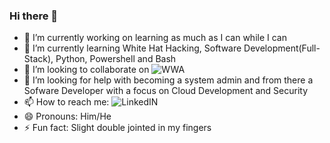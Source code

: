 ### Hi there 👋
- 🔭 I’m currently working on learning as much as I can while I can
- 🌱 I’m currently learning White Hat Hacking, Software Development(Full-Stack), Python, Powershell and Bash 
- 👯 I’m looking to collaborate on ![WWA](https://github.com/warofants/wwa) 
- 🤔 I’m looking for help with becoming a system admin and from there a Sofware Developer with a focus on Cloud Development and Security
- 📫 How to reach me: ![LinkedIN](https://www.linkedin.com/in/le-aundre-jackson-00812327/)
- 😄 Pronouns: Him/He
- ⚡ Fun fact: Slight double jointed in my fingers

<!--
**Jacksole/Jacksole** is a ✨ _special_ ✨ repository because its `README.md` (this file) appears on your GitHub profile.

Here are some ideas to get you started:

- 🔭 I’m currently working on 
- 🌱 I’m currently learning 
- 👯 I’m looking to collaborate on 
- 🤔 I’m looking for help with 
- 💬 Ask me about ...
- 📫 How to reach me: 
- 😄 Pronouns: H
- ⚡ Fun fact: 
-->
